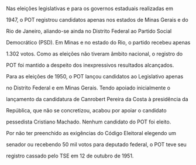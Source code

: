 

Nas eleições legislativas e para os governos estaduais realizadas em

1947, o POT registrou candidatos apenas nos estados de Minas Gerais e do

Rio de Janeiro, aliando-se ainda no Distrito Federal ao Partido Social

Democrático (PSD). Em Minas e no estado do Rio, o partido recebeu apenas

1.302 votos. Como as eleições não tiveram âmbito nacional, o registro do

POT foi mantido a despeito dos inexpressivos resultados alcançados.



Para as eleições de 1950, o POT lançou candidatos ao Legislativo apenas

no Distrito Federal e em Minas Gerais. Tendo apoiado inicialmente o

lançamento da candidatura de Canrobert Pereira da Costa à presidência da

República, que não se concretizou, acabou por apoiar o candidato

pessedista Cristiano Machado. Nenhum candidato do POT foi eleito.



Por não ter preenchido as exigências do Código Eleitoral elegendo um

senador ou recebendo 50 mil votos para deputado federal, o POT teve seu

registro cassado pelo TSE em 12 de outubro de 1951.



